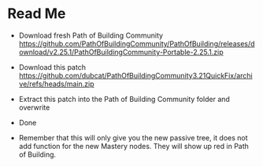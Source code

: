 # Read Me

- Download fresh Path of Building Community https://github.com/PathOfBuildingCommunity/PathOfBuilding/releases/download/v2.25.1/PathOfBuildingCommunity-Portable-2.25.1.zip

- Download this patch https://github.com/dubcat/PathOfBuildingCommunity3.21QuickFix/archive/refs/heads/main.zip

- Extract this patch into the Path of Building Community folder and overwrite

- Done

- Remember that this will only give you the new passive tree, it does not add function for the new Mastery nodes. They will show up red in Path of Building.
